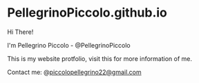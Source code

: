 # PellegrinoPiccolo.github.io
Hi There!

I'm Pellegrino Piccolo - @PellegrinoPiccolo

This is my website protfolio, visit this for more information of me.

Contact me: @piccolopellegrino22@gmail.com
